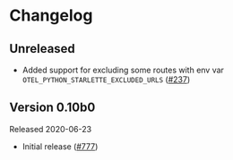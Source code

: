 # Changelog

## Unreleased
- Added support for excluding some routes with env var `OTEL_PYTHON_STARLETTE_EXCLUDED_URLS`
  ([#237](https://github.com/open-telemetry/opentelemetry-python-contrib/pull/237))

## Version 0.10b0

Released 2020-06-23

- Initial release ([#777](https://github.com/open-telemetry/opentelemetry-python/pull/777))